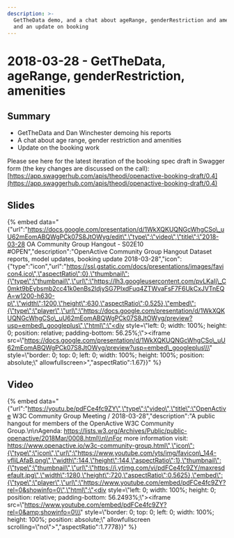 ```yaml
---
description: >-
  GetTheData demo, and a chat about ageRange, genderRestriction and amenities;
  and an update on booking
---
```


# 2018-03-28 - GetTheData, ageRange, genderRestriction, amenities

## Summary

* GetTheData and Dan Winchester demoing his reports
* A chat about age range, gender restriction and amenities
* Update on the booking work

Please see here for the latest iteration of the booking spec draft in Swagger form \(the key changes are discussed on the call\): [https://app.swaggerhub.com/apis/theodi/openactive-booking-draft/0.4](https://app.swaggerhub.com/apis/theodi/openactive-booking-draft/0.4)

## Slides

{% embed data="{\"url\":\"https://docs.google.com/presentation/d/1WkXQKUQNGcWhgCSo\_uU62mEomABQWgPCk07S8JtOWyg/edit\",\"type\":\"video\",\"title\":\"2018-03-28 OA Community Group Hangout - S02E10 \#OPEN\",\"description\":\"OpenActive Community Group Hangout Dataset reports, model updates, booking update 2018-03-28\",\"icon\":{\"type\":\"icon\",\"url\":\"https://ssl.gstatic.com/docs/presentations/images/favicon4.ico\",\"aspectRatio\":0},\"thumbnail\":{\"type\":\"thumbnail\",\"url\":\"https://lh3.googleusercontent.com/pvLKaIj\_C0mkt9bEybsmb2cc41k0enBs2ldjySG7PlxdFuq4ZTWvaFsF7F6UkCxJVTnEQA=w1200-h630-p\",\"width\":1200,\"height\":630,\"aspectRatio\":0.525},\"embed\":{\"type\":\"player\",\"url\":\"https://docs.google.com/presentation/d/1WkXQKUQNGcWhgCSo\_uU62mEomABQWgPCk07S8JtOWyg/preview?usp=embed\_googleplus\",\"html\":\"<div style=\\\"left: 0; width: 100%; height: 0; position: relative; padding-bottom: 56.25%;\\\"><iframe src=\\\"https://docs.google.com/presentation/d/1WkXQKUQNGcWhgCSo\_uU62mEomABQWgPCk07S8JtOWyg/preview?usp=embed\_googleplus\\\" style=\\\"border: 0; top: 0; left: 0; width: 100%; height: 100%; position: absolute;\\\" allowfullscreen></iframe></div>\",\"aspectRatio\":1.67}}" %}

## Video

{% embed data="{\"url\":\"https://youtu.be/pdFCe4fc9ZY\",\"type\":\"video\",\"title\":\"OpenActive W3C Community Group Meeting / 2018-03-28\",\"description\":\"A public hangout for members of the OpenActive W3C Community Group.\\n\\nAgenda: https://lists.w3.org/Archives/Public/public-openactive/2018Mar/0008.html\\n\\nFor more information visit: https://www.openactive.io/w3c-community-group.html\",\"icon\":{\"type\":\"icon\",\"url\":\"https://www.youtube.com/yts/img/favicon\_144-vfliLAfaB.png\",\"width\":144,\"height\":144,\"aspectRatio\":1},\"thumbnail\":{\"type\":\"thumbnail\",\"url\":\"https://i.ytimg.com/vi/pdFCe4fc9ZY/maxresdefault.jpg\",\"width\":1280,\"height\":720,\"aspectRatio\":0.5625},\"embed\":{\"type\":\"player\",\"url\":\"https://www.youtube.com/embed/pdFCe4fc9ZY?rel=0&showinfo=0\",\"html\":\"<div style=\\\"left: 0; width: 100%; height: 0; position: relative; padding-bottom: 56.2493%;\\\"><iframe src=\\\"https://www.youtube.com/embed/pdFCe4fc9ZY?rel=0&amp;showinfo=0\\\" style=\\\"border: 0; top: 0; left: 0; width: 100%; height: 100%; position: absolute;\\\" allowfullscreen scrolling=\\\"no\\\"></iframe></div>\",\"aspectRatio\":1.7778}}" %}

